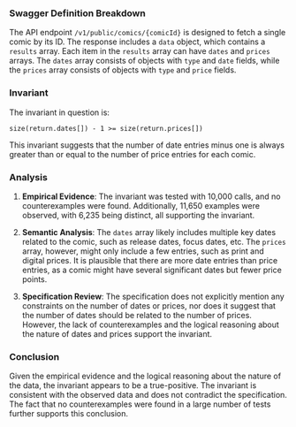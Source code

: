 ### Swagger Definition Breakdown

The API endpoint `/v1/public/comics/{comicId}` is designed to fetch a single comic by its ID. The response includes a `data` object, which contains a `results` array. Each item in the `results` array can have `dates` and `prices` arrays. The `dates` array consists of objects with `type` and `date` fields, while the `prices` array consists of objects with `type` and `price` fields.

### Invariant

The invariant in question is:

`size(return.dates[]) - 1 >= size(return.prices[])`

This invariant suggests that the number of date entries minus one is always greater than or equal to the number of price entries for each comic.

### Analysis

1. **Empirical Evidence**: The invariant was tested with 10,000 calls, and no counterexamples were found. Additionally, 11,650 examples were observed, with 6,235 being distinct, all supporting the invariant.

2. **Semantic Analysis**: The `dates` array likely includes multiple key dates related to the comic, such as release dates, focus dates, etc. The `prices` array, however, might only include a few entries, such as print and digital prices. It is plausible that there are more date entries than price entries, as a comic might have several significant dates but fewer price points.

3. **Specification Review**: The specification does not explicitly mention any constraints on the number of dates or prices, nor does it suggest that the number of dates should be related to the number of prices. However, the lack of counterexamples and the logical reasoning about the nature of dates and prices support the invariant.

### Conclusion

Given the empirical evidence and the logical reasoning about the nature of the data, the invariant appears to be a true-positive. The invariant is consistent with the observed data and does not contradict the specification. The fact that no counterexamples were found in a large number of tests further supports this conclusion.
